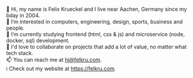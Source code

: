 👋 Hi, my name is Felix Krueckel and I live near Aachen, Germany since my bday in 2004.  
👀 I’m interested in computers, engineering, design, sports, business and people.  
🌱 I’m currently studying frontend (html, css & js) and microservice (node, docker, sql) development.  
💞️ I'd love to collaborate on projects that add a lot of value, no matter what tech stack.  
📫 You can reach me at hi@felkru.com.  
ℹ️ Check out my website at https://felkru.com. 
